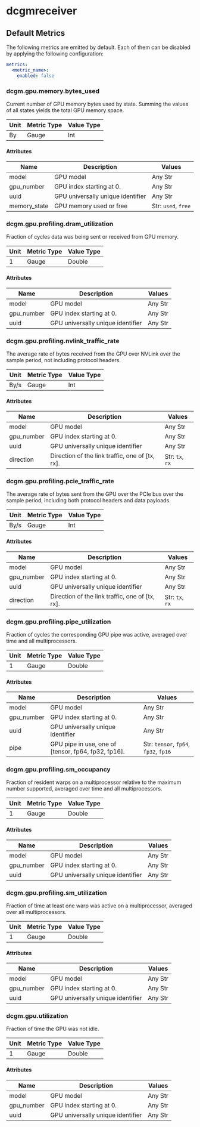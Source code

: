 [comment]: <> (Code generated by mdatagen. DO NOT EDIT.)

# dcgmreceiver

## Default Metrics

The following metrics are emitted by default. Each of them can be disabled by applying the following configuration:

```yaml
metrics:
  <metric_name>:
    enabled: false
```

### dcgm.gpu.memory.bytes_used

Current number of GPU memory bytes used by state. Summing the values of all states yields the total GPU memory space.

| Unit | Metric Type | Value Type |
| ---- | ----------- | ---------- |
| By | Gauge | Int |

#### Attributes

| Name | Description | Values |
| ---- | ----------- | ------ |
| model | GPU model | Any Str |
| gpu_number | GPU index starting at 0. | Any Str |
| uuid | GPU universally unique identifier | Any Str |
| memory_state | GPU memory used or free | Str: ``used``, ``free`` |

### dcgm.gpu.profiling.dram_utilization

Fraction of cycles data was being sent or received from GPU memory.

| Unit | Metric Type | Value Type |
| ---- | ----------- | ---------- |
| 1 | Gauge | Double |

#### Attributes

| Name | Description | Values |
| ---- | ----------- | ------ |
| model | GPU model | Any Str |
| gpu_number | GPU index starting at 0. | Any Str |
| uuid | GPU universally unique identifier | Any Str |

### dcgm.gpu.profiling.nvlink_traffic_rate

The average rate of bytes received from the GPU over NVLink over the sample period, not including protocol headers.

| Unit | Metric Type | Value Type |
| ---- | ----------- | ---------- |
| By/s | Gauge | Int |

#### Attributes

| Name | Description | Values |
| ---- | ----------- | ------ |
| model | GPU model | Any Str |
| gpu_number | GPU index starting at 0. | Any Str |
| uuid | GPU universally unique identifier | Any Str |
| direction | Direction of the link traffic, one of [tx, rx]. | Str: ``tx``, ``rx`` |

### dcgm.gpu.profiling.pcie_traffic_rate

The average rate of bytes sent from the GPU over the PCIe bus over the sample period, including both protocol headers and data payloads.

| Unit | Metric Type | Value Type |
| ---- | ----------- | ---------- |
| By/s | Gauge | Int |

#### Attributes

| Name | Description | Values |
| ---- | ----------- | ------ |
| model | GPU model | Any Str |
| gpu_number | GPU index starting at 0. | Any Str |
| uuid | GPU universally unique identifier | Any Str |
| direction | Direction of the link traffic, one of [tx, rx]. | Str: ``tx``, ``rx`` |

### dcgm.gpu.profiling.pipe_utilization

Fraction of cycles the corresponding GPU pipe was active, averaged over time and all multiprocessors.

| Unit | Metric Type | Value Type |
| ---- | ----------- | ---------- |
| 1 | Gauge | Double |

#### Attributes

| Name | Description | Values |
| ---- | ----------- | ------ |
| model | GPU model | Any Str |
| gpu_number | GPU index starting at 0. | Any Str |
| uuid | GPU universally unique identifier | Any Str |
| pipe | GPU pipe in use, one of [tensor, fp64, fp32, fp16]. | Str: ``tensor``, ``fp64``, ``fp32``, ``fp16`` |

### dcgm.gpu.profiling.sm_occupancy

Fraction of resident warps on a multiprocessor relative to the maximum number supported, averaged over time and all multiprocessors.

| Unit | Metric Type | Value Type |
| ---- | ----------- | ---------- |
| 1 | Gauge | Double |

#### Attributes

| Name | Description | Values |
| ---- | ----------- | ------ |
| model | GPU model | Any Str |
| gpu_number | GPU index starting at 0. | Any Str |
| uuid | GPU universally unique identifier | Any Str |

### dcgm.gpu.profiling.sm_utilization

Fraction of time at least one warp was active on a multiprocessor, averaged over all multiprocessors.

| Unit | Metric Type | Value Type |
| ---- | ----------- | ---------- |
| 1 | Gauge | Double |

#### Attributes

| Name | Description | Values |
| ---- | ----------- | ------ |
| model | GPU model | Any Str |
| gpu_number | GPU index starting at 0. | Any Str |
| uuid | GPU universally unique identifier | Any Str |

### dcgm.gpu.utilization

Fraction of time the GPU was not idle.

| Unit | Metric Type | Value Type |
| ---- | ----------- | ---------- |
| 1 | Gauge | Double |

#### Attributes

| Name | Description | Values |
| ---- | ----------- | ------ |
| model | GPU model | Any Str |
| gpu_number | GPU index starting at 0. | Any Str |
| uuid | GPU universally unique identifier | Any Str |
